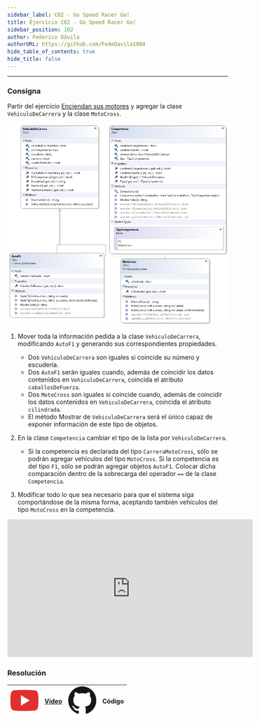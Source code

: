 ```yaml
---
sidebar_label: C02 - Go Speed Racer Go!
title: Ejercicio C02 - Go Speed Racer Go!
sidebar_position: 102
author: Federico Dávila
authorURL: https://github.com/FedeDavila1984
hide_table_of_contents: true
hide_title: false
---
```

---

### Consigna
Partir del ejercicio [Enciendan sus motores](../../06-colecciones/Ejercicios/C02-enciendan-sus-motores.md) y agregar la clase `VehiculoDeCarrera` y la clase `MotoCross`.

![Diagrama de clases](/clases/08-herencia/ejercicios/go-speed-racer-go-diagram.png)

1. Mover toda la información pedida a la clase `VehiculoDeCarrera`, modificando `AutoF1` y generando sus correspondientes propiedades.
   * Dos `VehiculoDeCarrera` son iguales si coincide su número y escudería.
   * Dos `AutoF1` serán iguales cuando, además de coincidir los datos contenidos en `VehiculoDeCarrera`, coincida el atributo `caballosDeFuerza`.
   * Dos `MotoCross` son iguales si coincide cuando, además de coincidir los datos contenidos en `VehiculoDeCarrera`, coincida el atributo `cilindrada`.
   * El método Mostrar de `VehiculoDeCarrera` será el único capaz de exponer información de este tipo de objetos.

2. En la clase `Competencia` cambiar el tipo de la lista por `VehiculoDeCarrera`.
   * Si la competencia es declarada del tipo `CarreraMotoCross`, sólo se podrán agregar vehículos del tipo `MotoCross`. Si la competencia es del tipo `F1`, sólo se podrán agregar objetos `AutoF1`. Colocar dicha comparación dentro de la sobrecarga del operador `==` de la clase `Competencia`.

3. Modificar todo lo que sea necesario para que el sistema siga comportándose de la misma forma, aceptando también vehículos del tipo `MotoCross` en la competencia.

<iframe width="560" height="315" src="https://www.youtube.com/embed/suCm1w_KTiY" title="YouTube video player" frameborder="0" allow="accelerometer; autoplay; clipboard-write; encrypted-media; gyroscope; picture-in-picture" allowfullscreen></iframe>

### Resolución
| ![img](/base/youtube.svg) | [Video](https://youtu.be/Z31e0-ygQwg) | ![img](/base/github.svg) | Código |
| :-----------------------: | :---: | :----------------------: | :----: |